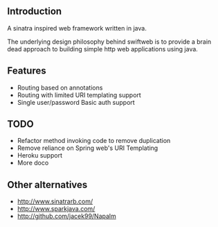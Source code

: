 Introduction
------------
A sinatra inspired web framework written in java.

The underlying design philosophy behind swiftweb is to provide a brain dead approach to building simple http web applications using java.


Features
-------------------
- Routing based on annotations
- Routing with limited URI templating support
- Single user/password Basic auth support

TODO
----------------
- Refactor method invoking code to remove duplication
- Remove reliance on Spring web's URI Templating
- Heroku support
- More doco


Other alternatives
------------------
- http://www.sinatrarb.com/
- http://www.sparkjava.com/
- http://github.com/jacek99/Napalm
